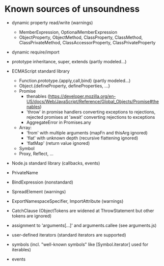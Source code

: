 # Known sources of unsoundness

- dynamic property read/write (warnings)
  - MemberExpression, OptionalMemberExpression
  - ObjectProperty, ObjectMethod, ClassProperty, ClassMethod, ClassPrivateMethod, ClassAccessorProperty, ClassPrivateProperty

- dynamic require/import


- prototype inheritance, super, extends (partly modeled...)


- ECMAScript standard library
  - Function.prototype.{apply,call,bind} (partly modeled...)
  - Object.{defineProperty, defineProperties, ...}
  - Promise
    - thenables (https://developer.mozilla.org/en-US/docs/Web/JavaScript/Reference/Global_Objects/Promise#thenables)
    - 'throw' in promise handlers converting exceptions to rejections, rejected promises at 'await' converting rejections to exceptions
    - AggregateError in Promises.any
  - Array:
    - 'from' with multiple arguments (mapFn and thisArg ignored)
    - 'flat' with unknown depth (recursive flattening ignored)
    - 'flatMap' (return value ignored)
  - Symbol
  - Proxy, Reflect, ...
 

- Node.js standard library (callbacks, events)


- PrivateName
- BindExpression (nonstandard)


- SpreadElement (warnings)


- ExportNamespaceSpecifier, ImportAttribute (warnings)


- CatchClause (ObjectTokens are widened at ThrowStatement but other tokens are ignored)


- assignment to 'arguments[...]' and arguments.callee (see arguments.js)
- user-defined iterators (standard iterators are supported)
- symbols (incl. "well-known symbols" like [Symbol.iterator] used for iterables)
- events

